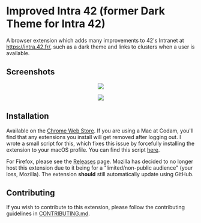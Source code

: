 # Improved Intra 42 (former Dark Theme for Intra 42)
A browser extension which adds many improvements to 42's Intranet at https://intra.42.fr/, such as a dark theme and links to clusters when a user is available.


## Screenshots
<p align="center">
  <img src="https://raw.githubusercontent.com/FreekBes/improved_intra/master/promo/screenshot-1.png">
</p>

<p align="center">
  <img src="https://raw.githubusercontent.com/FreekBes/improved_intra/master/promo/screenshot-2.png">
</p>


## Installation
Available on the [Chrome Web Store](https://chrome.google.com/webstore/detail/hmflgigeigiejaogcgamkecmlibcpdgo/). If you are using a Mac at Codam, you'll find that any extensions you install will get removed after logging out. I wrote a small script for this, which fixes this issue by forcefully installing the extension to your macOS profile. You can find this script [here](https://github.com/FreekBes/codam_auto_extension_installer).

For Firefox, please see the [Releases](https://github.com/FreekBes/improved_intra/releases) page. Mozilla has decided to no longer host this extension due to it being for a "limited/non-public audience" (your loss, Mozilla). The extension **should** still automatically update using GitHub.


## Contributing
If you wish to contribute to this extension, please follow the contributing guidelines in [CONTRIBUTING.md](CONTRIBUTING.md).
